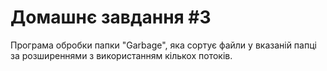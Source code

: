 # Домашнє завдання #3

Програма обробки папки "Garbage", яка сортує файли у вказаній папці за розширеннями з використанням кількох потоків.

